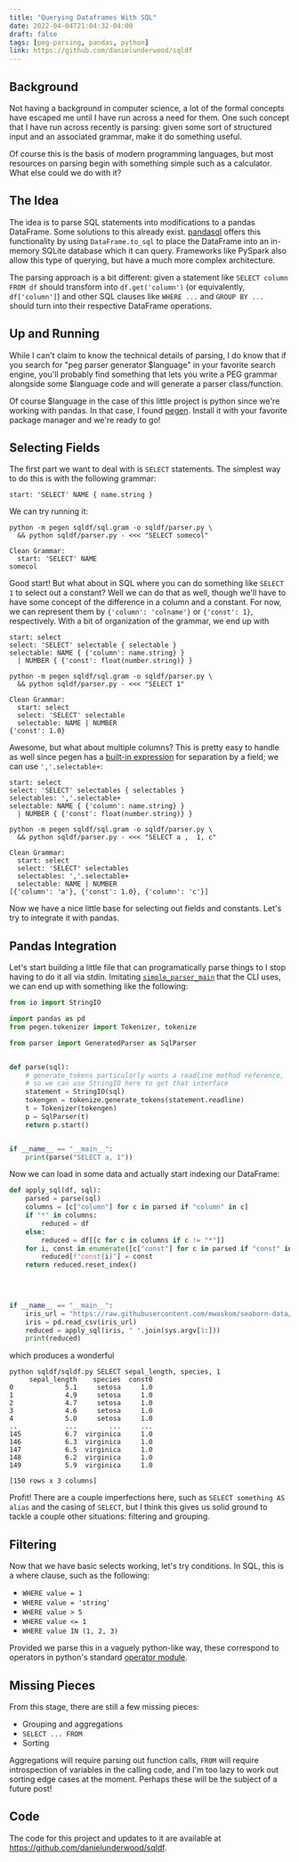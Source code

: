 ```yaml
---
title: "Querying Dataframes With SQL"
date: 2022-04-04T21:04:32-04:00
draft: false
tags: [peg-parsing, pandas, python]
link: https://github.com/danielunderwood/sqldf
---
```


## Background

Not having a background in computer science, a lot of the formal concepts have escaped me until I have run across a need for them. One such concept that I have run across recently is parsing: given some sort of structured input and an associated grammar, make it do something useful.

Of course this is the basis of modern programming languages, but most resources on parsing begin with something simple such as a calculator. What else could we do with it?

## The Idea

The idea is to parse SQL statements into modifications to a pandas DataFrame. Some solutions to this already exist. [pandasql](https://github.com/yhat/pandasql/) offers this functionality by using `DataFrame.to_sql` to place the DataFrame into an in-memory SQLite database which it can query. Frameworks like PySpark also allow this type of querying, but have a much more complex architecture.

The parsing approach is a bit different: given a statement like `SELECT column FROM df` should transform into `df.get('column')` (or equivalently, `df['column']`) and other SQL clauses like `WHERE ...` and `GROUP BY ...` should turn into their respective DataFrame operations.

## Up and Running

While I can't claim to know the technical details of parsing, I do know that if you search for "peg parser generator $language" in your favorite search engine, you'll probably find something that lets you write a PEG grammar alongside some $language code and will generate a parser class/function.

Of course $language in the case of this little project is python since we're working with pandas. In that case, I found [pegen](https://github.com/we-like-parsers/pegen).  Install it with your favorite package manager and we're ready to go!

## Selecting Fields

The first part we want to deal with is `SELECT` statements. The simplest way to do this is with the following grammar:

```
start: 'SELECT' NAME { name.string }
```

We can try running it:

```shell
python -m pegen sqldf/sql.gram -o sqldf/parser.py \
  && python sqldf/parser.py - <<< "SELECT somecol"

Clean Grammar:
  start: 'SELECT' NAME
somecol
```

Good start! But what about in SQL where you can do something like `SELECT 1` to select out a constant? Well we can do that as well, though we'll have to have some concept of the difference in a column and a constant. For now, we can represent them by `{'column': 'colname'}` or `{'const': 1}`, respectively. With a bit of organization of the grammar, we end up with

```
start: select
select: 'SELECT' selectable { selectable }
selectable: NAME { {'column': name.string} }
  | NUMBER { {'const': float(number.string)} }
```

```shell
python -m pegen sqldf/sql.gram -o sqldf/parser.py \
  && python sqldf/parser.py - <<< "SELECT 1"

Clean Grammar:
  start: select
  select: 'SELECT' selectable
  selectable: NAME | NUMBER
{'const': 1.0}

```

Awesome, but what about multiple columns? This is pretty easy to handle as well since pegen has a [built-in expression](https://github.com/we-like-parsers/pegen#se) for separation by a field; we can use `','.selectable+`:

```
start: select
select: 'SELECT' selectables { selectables }
selectables: ','.selectable+
selectable: NAME { {'column': name.string} }
  | NUMBER { {'const': float(number.string)} }
```

```shell
python -m pegen sqldf/sql.gram -o sqldf/parser.py \
  && python sqldf/parser.py - <<< "SELECT a ,  1, c"

Clean Grammar:
  start: select
  select: 'SELECT' selectables
  selectables: ','.selectable+
  selectable: NAME | NUMBER
[{'column': 'a'}, {'const': 1.0}, {'column': 'c'}]

```

Now we have a nice little base for selecting out fields and constants. Let's try to integrate it with pandas.

## Pandas Integration

Let's start building a little file that can programatically parse things to I stop having to do it all via stdin. Imitating [`simple_parser_main`](https://github.com/we-like-parsers/pegen/blob/main/src/pegen/parser.py#L267) that the CLI uses, we can end up with something like the following:

```python
from io import StringIO

import pandas as pd
from pegen.tokenizer import Tokenizer, tokenize

from parser import GeneratedParser as SqlParser


def parse(sql):
    # generate_tokens particularly wants a readline method reference,
    # so we can use StringIO here to get that interface
    statement = StringIO(sql)
    tokengen = tokenize.generate_tokens(statement.readline)
    t = Tokenizer(tokengen)
    p = SqlParser(t)
    return p.start()


if __name__ == "__main__":
    print(parse("SELECT a, 1"))
```

Now we can load in some data and actually start indexing our DataFrame:

```python
def apply_sql(df, sql):
    parsed = parse(sql)
    columns = [c["column"] for c in parsed if "column" in c]
    if "*" in columns:
        reduced = df
    else:
        reduced = df[[c for c in columns if c != "*"]]
    for i, const in enumerate([c["const"] for c in parsed if "const" in c]):
        reduced[f"const{i}"] = const
    return reduced.reset_index()

  
  

if __name__ == "__main__":
    iris_url = "https://raw.githubusercontent.com/mwaskom/seaborn-data/master/iris.csv"
    iris = pd.read_csv(iris_url)
    reduced = apply_sql(iris, " ".join(sys.argv[1:]))
    print(reduced)
```

which produces a wonderful

```shell
python sqldf/sqldf.py SELECT sepal_length, species, 1
     sepal_length    species  const0
0             5.1     setosa     1.0
1             4.9     setosa     1.0
2             4.7     setosa     1.0
3             4.6     setosa     1.0
4             5.0     setosa     1.0
..            ...        ...     ...
145           6.7  virginica     1.0
146           6.3  virginica     1.0
147           6.5  virginica     1.0
148           6.2  virginica     1.0
149           5.9  virginica     1.0

[150 rows x 3 columns]
```

Profit! There are a couple imperfections here, such as `SELECT something AS alias` and the casing of `SELECT`, but I think this gives us solid ground to tackle a couple other situations: filtering and grouping.

## Filtering

Now that we have basic selects working, let's try conditions. In SQL, this is a where clause, such as the following:

- `WHERE value = 1`
- `WHERE value = 'string'`
- `WHERE value > 5`
- `WHERE value <= 1`
- `WHERE value IN (1, 2, 3)`

Provided we parse this in a vaguely python-like way, these correspond to operators in python's standard [operator module](https://docs.python.org/3/library/operator.html).

## Missing Pieces

From this stage, there are still a few missing pieces:
- Grouping and aggregations
- `SELECT ... FROM`
- Sorting

Aggregations will require parsing out function calls, `FROM` will require introspection of variables in the calling code, and I'm too lazy to work out sorting edge cases at the moment. Perhaps these will be the subject of a future post!

## Code

The code for this project and updates to it are available at https://github.com/danielunderwood/sqldf.